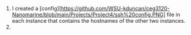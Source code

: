 1. I created a [config][https://github.com/WSU-kduncan/ceg3120-Nanomarine/blob/main/Projects/Project4/ssh%20config.PNG] file in each instance that contains the hostnames of the other two instances.
2.
